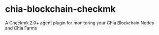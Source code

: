 # chia-blockchain-checkmk
A Checkmk 2.0+ agent plugin for monitoring your Chia Blockchain Nodes and Chia Farms
